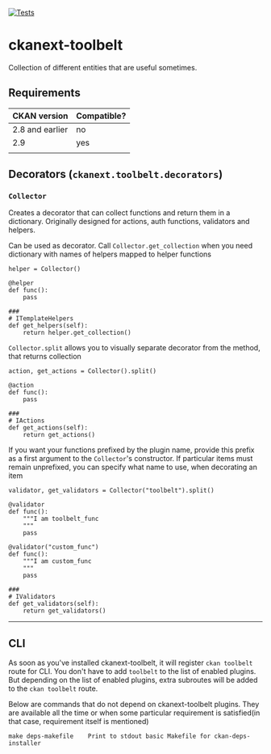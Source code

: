 [![Tests](https://github.com/DataShades/ckanext-toolbelt/workflows/Tests/badge.svg?branch=main)](https://github.com/DataShades/ckanext-toolbelt/actions)

# ckanext-toolbelt

Collection of different entities that are useful sometimes.


## Requirements

| CKAN version    | Compatible? |
|-----------------|-------------|
| 2.8 and earlier | no          |
| 2.9             | yes         |
|                 |             |


## Decorators (`ckanext.toolbelt.decorators`)

### `Collector`

Creates a decorator that can collect functions and return them in a
dictionary. Originally designed for actions, auth functions, validators and
helpers.

Can be used as decorator. Call `Collector.get_collection` when you need
dictionary with names of helpers mapped to helper functions

	helper = Collector()

	@helper
	def func():
		pass

	###
    # ITemplateHelpers
	def get_helpers(self):
		return helper.get_collection()

`Collector.split` allows you to visually separate decorator from the method,
that returns collection

	action, get_actions = Collector().split()

	@action
	def func():
		pass

	###
    # IActions
	def get_actions(self):
		return get_actions()

If you want your functions prefixed by the plugin name, provide this prefix as
a first argument to the `Collector`'s constructor. If particular items must
remain unprefixed, you can specify what name to use, when decorating an item


	validator, get_validators = Collector("toolbelt").split()

	@validator
	def func():
		"""I am toolbelt_func
		"""
		pass

	@validator("custom_func")
	def func():
		"""I am custom_func
		"""
		pass

	###
    # IValidators
	def get_validators(self):
		return get_validators()

---


## CLI

As soon as you've installed ckanext-toolbelt, it will register `ckan toolbelt`
route for CLI. You don't have to add `toolbelt` to the list of enabled
plugins. But depending on the list of enabled plugins, extra subroutes will be
added to the `ckan toolbelt` route.

Below are commands that do not depend on ckanext-toolbelt plugins. They are
available all the time or when some particular requirement is satisfied(in that
case, requirement itself is mentioned)

	make deps-makefile    Print to stdout basic Makefile for ckan-deps-installer
